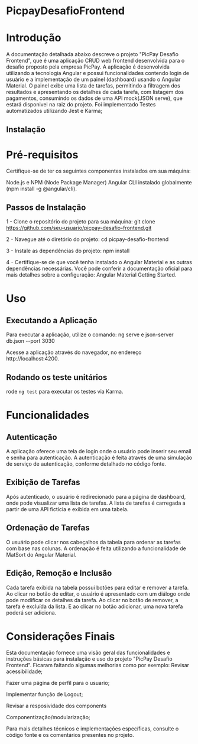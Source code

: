 # PicpayDesafioFrontend

# Introdução
A documentação detalhada abaixo descreve o projeto "PicPay Desafio Frontend", que é uma aplicação CRUD web frontend desenvolvida para o desafio proposto pela empresa PicPay. A aplicação é desenvolvida utilizando a tecnologia Angular e possui funcionalidades contendo login de usuário e a implementação de um painel (dashboard) usando o Angular Material. O painel exibe uma lista de tarefas, permitindo a filtragem dos resultados e apresentando os detalhes de cada tarefa, com listagem dos pagamentos, consumindo os dados de uma API mock(JSON serve), que estará disponivel na raiz do projeto. Foi implementado Testes automatizados utilizando Jest e Karma;

## Instalação
# Pré-requisitos
Certifique-se de ter os seguintes componentes instalados em sua máquina:

Node.js e NPM (Node Package Manager)
Angular CLI instalado globalmente (npm install -g @angular/cli).

## Passos de Instalação
1 - Clone o repositório do projeto para sua máquina:
git clone https://github.com/seu-usuario/picpay-desafio-frontend.git

2 - Navegue até o diretório do projeto:
cd picpay-desafio-frontend

3 - Instale as dependências do projeto:
npm install

4 - Certifique-se de que você tenha instalado o Angular Material e as outras dependências necessárias. Você pode conferir a documentação oficial para mais detalhes sobre a configuração: Angular Material Getting Started.

# Uso
## Executando a Aplicação
Para executar a aplicação, utilize o comando:
ng serve 
e
json-server db.json --port 3030

Acesse a aplicação através do navegador, no endereço http://localhost:4200.

## Rodando os teste unitários

rode `ng test` para executar os testes via  Karma.

# Funcionalidades
## Autenticação
A aplicação oferece uma tela de login onde o usuário pode inserir seu email e senha para autenticação. A autenticação é feita através de uma simulação de serviço de autenticação, conforme detalhado no código fonte.

## Exibição de Tarefas
Após autenticado, o usuário é redirecionado para a página de dashboard, onde pode visualizar uma lista de tarefas. A lista de tarefas é carregada a partir de uma API fictícia e exibida em uma tabela.

## Ordenação de Tarefas
O usuário pode clicar nos cabeçalhos da tabela para ordenar as tarefas com base nas colunas. A ordenação é feita utilizando a funcionalidade de MatSort do Angular Material.

## Edição, Remoção e Inclusão 
Cada tarefa exibida na tabela possui botões para editar e remover a tarefa. Ao clicar no botão de editar, o usuário é apresentado com um diálogo onde pode modificar os detalhes da tarefa. Ao clicar no botão de remover, a tarefa é excluída da lista. E ao clicar no botão adicionar, uma nova tarefa poderá ser adiciona. 

# Considerações Finais

Esta documentação fornece uma visão geral das funcionalidades e instruções básicas para instalação e uso do projeto "PicPay Desafio Frontend". Ficaram faltando algumas melhorias como por exemplo: 
  Revisar acessibilidade;
  
  
  Fazer uma página de perfil para o usuario;
  
  Implementar função de Logout;
  
  Revisar a resposividade dos components
  
  Componentização/modularização;
  
Para mais detalhes técnicos e implementações específicas, consulte o código fonte e os comentários presentes no projeto.
